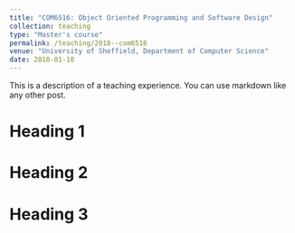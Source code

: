 ```yaml
---
title: "COM6516: Object Oriented Programming and Software Design"
collection: teaching
type: "Master's course"
permalink: /teaching/2018--com6516
venue: "University of Sheffield, Department of Computer Science"
date: 2018-01-10
---
```


This is a description of a teaching experience. You can use markdown like any other post.

Heading 1
======

Heading 2
======

Heading 3
======